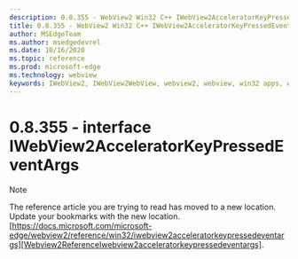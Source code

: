 ```yaml
---
description: 0.8.355 - WebView2 Win32 C++ IWebView2AcceleratorKeyPressedEventArgs
title: 0.8.355 - WebView2 Win32 C++ IWebView2AcceleratorKeyPressedEventArgs
author: MSEdgeTeam
ms.author: msedgedevrel
ms.date: 10/16/2020
ms.topic: reference
ms.prod: microsoft-edge
ms.technology: webview
keywords: IWebView2, IWebView2WebView, webview2, webview, win32 apps, win32, edge
---
```


# 0.8.355 - interface IWebView2AcceleratorKeyPressedEventArgs 

> [!NOTE]
> The reference article you are trying to read has moved to a new location.  
> Update your bookmarks with the new location.  
> [https://docs.microsoft.com/microsoft-edge/webview2/reference/win32/iwebview2acceleratorkeypressedeventargs][Webview2ReferenceIwebview2acceleratorkeypressedeventargs].  

[Webview2ReferenceIwebview2acceleratorkeypressedeventargs]: /microsoft-edge/webview2/reference/win32/iwebview2acceleratorkeypressedeventargs "interface IWebView2AcceleratorKeyPressedEventArgs | Microsoft Docs"  
